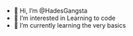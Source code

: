 - 👋 Hi, I’m @HadesGangsta
- 👀 I’m interested in Learning to code
- 🌱 I’m currently learning the very basics

<!---
HadesGangsta/HadesGangsta is a ✨ special ✨ repository because its `README.md` (this file) appears on your GitHub profile.
You can click the Preview link to take a look at your changes.
--->
